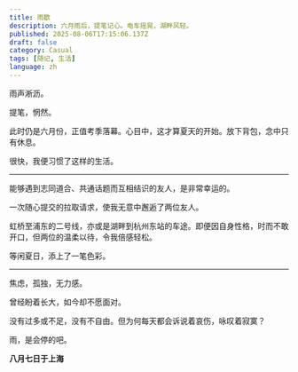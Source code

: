 ```yaml
---
title: 雨歇
description: 六月雨后，提笔记心。电车摇晃，湖畔风轻。
published: 2025-08-06T17:15:06.137Z
draft: false
category: Casual
tags: [随记, 生活]
language: zh
---
```


雨声淅沥。

提笔，惘然。

此时仍是六月份，正值考季落幕。心目中，这才算夏天的开始。放下背包，念中只有休息。

很快，我便习惯了这样的生活。

- - -

能够遇到志同道合、共通话题而互相结识的友人，是非常幸运的。

一次随心提交的拉取请求，使我无意中邂逅了两位友人。

虹桥至浦东的二号线，亦或是湖畔到杭州东站的车途。即便因自身性格，时而不敢开口，但两位的温柔以待，令我倍感轻松。

等闲夏日，添上了一笔色彩。

- - -

焦虑，孤独，无力感。

曾经盼着长大，如今却不愿面对。

没有过多或不足，没有不自由。但为何每天都会诉说着哀伤，咏叹着寂寞？

雨，是会停的吧。

**八月七日于上海**